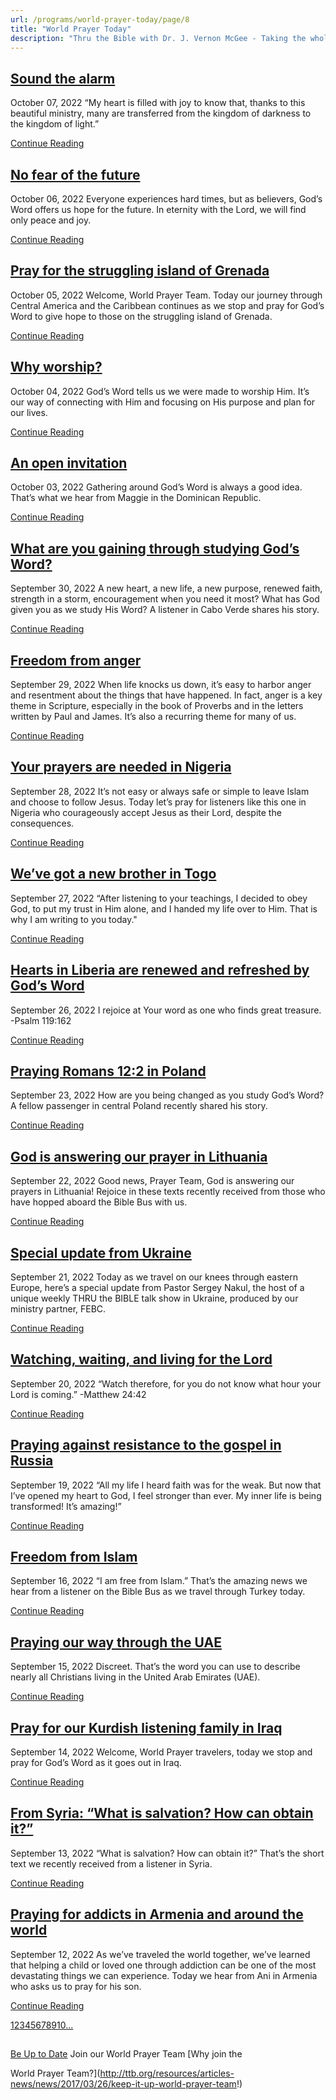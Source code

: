 ```yaml
---
url: /programs/world-prayer-today/page/8
title: "World Prayer Today"
description: "Thru the Bible with Dr. J. Vernon McGee - Taking the whole Word to the whole world"
---
```







## [Sound the alarm](../world-prayer-today/2022/10/07/sound-the-alarm)


October 07, 2022
“My heart is filled with joy to know that, thanks to this beautiful ministry, many are transferred from the kingdom of darkness to the kingdom of light.”


[Continue Reading](../world-prayer-today/2022/10/07/sound-the-alarm)




## [No fear of the future](../world-prayer-today/2022/10/06/no-fear-of-the-future)


October 06, 2022
Everyone experiences hard times, but as believers, God’s Word offers us hope for the future. In eternity with the Lord, we will find only peace and joy.


[Continue Reading](../world-prayer-today/2022/10/06/no-fear-of-the-future)




## [Pray for the struggling island of Grenada](../world-prayer-today/2022/10/05/pray-for-the-struggling-island-of-grenada)


October 05, 2022
Welcome, World Prayer Team. Today our journey through Central America and the Caribbean continues as we stop and pray for God’s Word to give hope to those on the struggling island of Grenada.


[Continue Reading](../world-prayer-today/2022/10/05/pray-for-the-struggling-island-of-grenada)




## [Why worship?](../world-prayer-today/2022/10/04/why-worship)


October 04, 2022
God’s Word tells us we were made to worship Him. It’s our way of connecting with Him and focusing on His purpose and plan for our lives.


[Continue Reading](../world-prayer-today/2022/10/04/why-worship)




## [An open invitation](../world-prayer-today/2022/10/03/an-open-invitation)


October 03, 2022
Gathering around God’s Word is always a good idea. That’s what we hear from Maggie in the Dominican Republic.


[Continue Reading](../world-prayer-today/2022/10/03/an-open-invitation)




## [What are you gaining through studying God’s Word?](../world-prayer-today/2022/09/30/what-are-you-gaining-through-studying-god-s-word)


September 30, 2022
A new heart, a new life, a new purpose, renewed faith, strength in a storm, encouragement when you need it most? What has God given you as we study His Word? A listener in Cabo Verde shares his story.


[Continue Reading](../world-prayer-today/2022/09/30/what-are-you-gaining-through-studying-god-s-word)




## [Freedom from anger](../world-prayer-today/2022/09/29/freedom-from-anger)


September 29, 2022
When life knocks us down, it’s easy to harbor anger and resentment about the things that have happened. In fact, anger is a key theme in Scripture, especially in the book of Proverbs and in the letters written by Paul and James. It’s also a recurring theme for many of us.


[Continue Reading](../world-prayer-today/2022/09/29/freedom-from-anger)




## [Your prayers are needed in Nigeria](../world-prayer-today/2022/09/28/your-prayers-are-needed-in-nigeria)


September 28, 2022
It’s not easy or always safe or simple to leave Islam and choose to follow Jesus. Today let’s pray for listeners like this one in Nigeria who courageously accept Jesus as their Lord, despite the consequences.


[Continue Reading](../world-prayer-today/2022/09/28/your-prayers-are-needed-in-nigeria)




## [We’ve got a new brother in Togo](../world-prayer-today/2022/09/27/we-ve-got-a-new-brother-in-togo)


September 27, 2022
“After listening to your teachings, I decided to obey God, to put my trust in Him alone, and I handed my life over to Him. That is why I am writing to you today."


[Continue Reading](../world-prayer-today/2022/09/27/we-ve-got-a-new-brother-in-togo)




## [Hearts in Liberia are renewed and refreshed by God’s Word](../world-prayer-today/2022/09/26/hearts-in-liberia-are-renewed-and-refreshed-by-god-s-word)


September 26, 2022
I rejoice at Your word as one who finds great treasure. -Psalm 119:162


[Continue Reading](../world-prayer-today/2022/09/26/hearts-in-liberia-are-renewed-and-refreshed-by-god-s-word)




## [Praying Romans 12:2 in Poland](../world-prayer-today/2022/09/23/praying-romans-12-2-in-poland)


September 23, 2022
How are you being changed as you study God’s Word? A fellow passenger in central Poland recently shared his story.


[Continue Reading](../world-prayer-today/2022/09/23/praying-romans-12-2-in-poland)




## [God is answering our prayer in Lithuania](../world-prayer-today/2022/09/22/god-is-answering-our-prayer-in-lithuania)


September 22, 2022
Good news, Prayer Team, God is answering our prayers in Lithuania! Rejoice in these texts recently received from those who have hopped aboard the Bible Bus with us.


[Continue Reading](../world-prayer-today/2022/09/22/god-is-answering-our-prayer-in-lithuania)




## [Special update from Ukraine](../world-prayer-today/2022/09/21/special-update-from-ukraine)


September 21, 2022
Today as we travel on our knees through eastern Europe, here’s a special update from Pastor Sergey Nakul, the host of a unique weekly THRU the BIBLE talk show in Ukraine, produced by our ministry partner, FEBC.


[Continue Reading](../world-prayer-today/2022/09/21/special-update-from-ukraine)




## [Watching, waiting, and living for the Lord](../world-prayer-today/2022/09/20/watching-waiting-and-living-for-the-lord)


September 20, 2022
“Watch therefore, for you do not know what hour your Lord is coming.” -Matthew 24:42


[Continue Reading](../world-prayer-today/2022/09/20/watching-waiting-and-living-for-the-lord)




## [Praying against resistance to the gospel in Russia](../world-prayer-today/2022/09/19/praying-against-resistance-to-the-gospel-in-russia)


September 19, 2022
“All my life I heard faith was for the weak. But now that I’ve opened my heart to God, I feel stronger than ever. My inner life is being transformed! It’s amazing!”


[Continue Reading](../world-prayer-today/2022/09/19/praying-against-resistance-to-the-gospel-in-russia)




## [Freedom from Islam](../world-prayer-today/2022/09/16/freedom-from-islam)


September 16, 2022
“I am free from Islam.” That’s the amazing news we hear from a listener on the Bible Bus as we travel through Turkey today.


[Continue Reading](../world-prayer-today/2022/09/16/freedom-from-islam)




## [Praying our way through the UAE](../world-prayer-today/2022/09/15/praying-our-way-through-the-uae)


September 15, 2022
Discreet. That’s the word you can use to describe nearly all Christians living in the United Arab Emirates (UAE).


[Continue Reading](../world-prayer-today/2022/09/15/praying-our-way-through-the-uae)




## [Pray for our Kurdish listening family in Iraq](../world-prayer-today/2022/09/14/pray-for-our-kurdish-listening-family-in-iraq)


September 14, 2022
Welcome, World Prayer travelers, today we stop and pray for God’s Word as it goes out in Iraq.


[Continue Reading](../world-prayer-today/2022/09/14/pray-for-our-kurdish-listening-family-in-iraq)




## [From Syria: “What is salvation? How can obtain it?”](../world-prayer-today/2022/09/13/from-syria-what-is-salvation-how-can-obtain-it)


September 13, 2022
“What is salvation? How can obtain it?” That’s the short text we recently received from a listener in Syria.


[Continue Reading](../world-prayer-today/2022/09/13/from-syria-what-is-salvation-how-can-obtain-it)




## [Praying for addicts in Armenia and around the world](../world-prayer-today/2022/09/12/praying-for-addicts-in-armenia-and-around-the-world)


September 12, 2022
As we’ve traveled the world together, we’ve learned that helping a child or loved one through addiction can be one of the most devastating things we can experience. Today we hear from Ani in Armenia who asks us to pray for his son.


[Continue Reading](../world-prayer-today/2022/09/12/praying-for-addicts-in-armenia-and-around-the-world)





[1](https://ttb.org/programs/world-prayer-today)[2](https://ttb.org/programs/world-prayer-today/page/2)[3](https://ttb.org/programs/world-prayer-today/page/3)[4](https://ttb.org/programs/world-prayer-today/page/4)[5](https://ttb.org/programs/world-prayer-today/page/5)[6](https://ttb.org/programs/world-prayer-today/page/6)[7](https://ttb.org/programs/world-prayer-today/page/7)[8](https://ttb.org/programs/world-prayer-today/page/8)[9](https://ttb.org/programs/world-prayer-today/page/9)[10](https://ttb.org/programs/world-prayer-today/page/10)[...](https://ttb.org/programs/world-prayer-today/page/11)





## 




[Be Up to Date](http://feeds.feedburner.com/WorldPrayerToday "World Prayer Today RSS Feed")
Join our World Prayer Team
[Why join the  

World Prayer Team?](http://ttb.org/resources/articles-news/news/2017/03/26/keep-it-up-world-prayer-team!)




